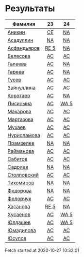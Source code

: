 # Результаты
Фамилия | 23| 24
---|:---:|:---:
[Аникин](Аникин/README.md)  | [CE](Аникин/23.md) | [NA](Аникин/24.md)
[Асадуллин](Асадуллин/README.md)  | [NA](Асадуллин/23.md) | [NA](Асадуллин/24.md)
[Асфандьяров](Асфандьяров/README.md)  | [RE 5](Асфандьяров/23.md) | [NA](Асфандьяров/24.md)
[Белесова](Белесова/README.md)  | [AC](Белесова/23.md) | [AC](Белесова/24.md)
[Галеева](Галеева/README.md)  | [AC](Галеева/23.md) | [NA](Галеева/24.md)
[Гареев](Гареев/README.md)  | [AC](Гареев/23.md) | [NA](Гареев/24.md)
[Гусев](Гусев/README.md)  | [AC](Гусев/23.md) | [AC](Гусев/24.md)
[Зайнуллина](Зайнуллина/README.md)  | [AC](Зайнуллина/23.md) | [AC](Зайнуллина/24.md)
[Коротаев](Коротаев/README.md)  | [AC](Коротаев/23.md) | [NA](Коротаев/24.md)
[Лисицына](Лисицына/README.md)  | [AC](Лисицына/23.md) | [WA 5](Лисицына/24.md)
[Макарова](Макарова/README.md)  | [AC](Макарова/23.md) | [AC](Макарова/24.md)
[Мартазова](Мартазова/README.md)  | [AC](Мартазова/23.md) | [AC](Мартазова/24.md)
[Мухаев](Мухаев/README.md)  | [AC](Мухаев/23.md) | [AC](Мухаев/24.md)
[Нурисламова](Нурисламова/README.md)  | [AC](Нурисламова/23.md) | [AC](Нурисламова/24.md)
[Прамзелев](Прамзелев/README.md)  | [NA](Прамзелев/23.md) | [NA](Прамзелев/24.md)
[Райманова](Райманова/README.md)  | [AC](Райманова/23.md) | [AC](Райманова/24.md)
[Сабитов](Сабитов/README.md)  | [AC](Сабитов/23.md) | [AC](Сабитов/24.md)
[Садриев](Садриев/README.md)  | [NA](Садриев/23.md) | [NA](Садриев/24.md)
[Столповский](Столповский/README.md)  | [AC](Столповский/23.md) | [AC](Столповский/24.md)
[Тихомиров](Тихомиров/README.md)  | [NA](Тихомиров/23.md) | [NA](Тихомиров/24.md)
[Федорова](Федорова/README.md)  | [NA](Федорова/23.md) | [NA](Федорова/24.md)
[Федорчук](Федорчук/README.md)  | [AC](Федорчук/23.md) | [AC](Федорчук/24.md)
[Хасанова](Хасанова/README.md)  | [RE 5](Хасанова/23.md) | [NA](Хасанова/24.md)
[Хусаенов](Хусаенов/README.md)  | [AC](Хусаенов/23.md) | [WA 5](Хусаенов/24.md)
[Юлдашев](Юлдашев/README.md)  | [AC](Юлдашев/23.md) | [WA 5](Юлдашев/24.md)
[Юмадилова](Юмадилова/README.md)  | [AC](Юмадилова/23.md) | [AC](Юмадилова/24.md)
[Юсупов](Юсупов/README.md)  | [AC](Юсупов/23.md) | [AC](Юсупов/24.md)

Fetch started at 2020-10-27 10:32:01
